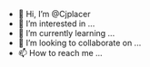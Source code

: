 - 👋 Hi, I’m @Cjplacer
- 👀 I’m interested in ...
- 🌱 I’m currently learning ...
- 💞️ I’m looking to collaborate on ...
- 📫 How to reach me ...

<!---
Cjplacer/Cjplacer is a ✨ special ✨ repository because its `README.md` (this file) appears on your GitHub profile.
You can click the Preview link to take a look at your changes.
--->
